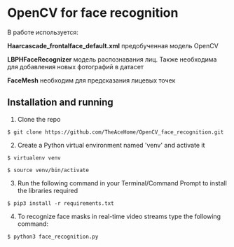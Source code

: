 # OpenCV for face recognition
В работе используется:

 **Haarcascade_frontalface_default.xml** предобученная модель OpenCV
  
  **LBPHFaceRecognizer** модель распознавания лиц. Также необходима для добавления новых фотографий в датасет
  
  **FaceMesh** необходим для предсказания лицевых точек
  
  ## Installation and running

1. Clone the repo
```
$ git clone https://github.com/TheAceHome/OpenCV_face_recognition.git
```

2. Create a Python virtual environment named 'venv' and activate it
```
$ virtualenv venv
```
```
$ source venv/bin/activate
```

3. Run the following command in your Terminal/Command Prompt to install the libraries required
```
$ pip3 install -r requirements.txt
```

4. To recognize face masks in real-time video streams type the following command:

```
$ python3 face_recognition.py
```

